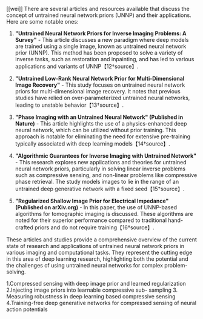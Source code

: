 [[wei]]
There are several articles and resources available that discuss the concept of untrained neural network priors (UNNP) and their applications. Here are some notable ones:

1. **"Untrained Neural Network Priors for Inverse Imaging Problems: A Survey"** - This article discusses a new paradigm where deep models are trained using a single image, known as untrained neural network prior (UNNP). This method has been proposed to solve a variety of inverse tasks, such as restoration and inpainting, and has led to various applications and variants of UNNP【12†source】.

2. **"Untrained Low-Rank Neural Network Prior for Multi-Dimensional Image Recovery"** - This study focuses on untrained neural network priors for multi-dimensional image recovery. It notes that previous studies have relied on over-parameterized untrained neural networks, leading to unstable behavior【13†source】.

3. **"Phase Imaging with an Untrained Neural Network" (Published in Nature)** - This article highlights the use of a physics-enhanced deep neural network, which can be utilized without prior training. This approach is notable for eliminating the need for extensive pre-training typically associated with deep learning models【14†source】.

4. **"Algorithmic Guarantees for Inverse Imaging with Untrained Network"** - This research explores new applications and theories for untrained neural network priors, particularly in solving linear inverse problems such as compressive sensing, and non-linear problems like compressive phase retrieval. The study models images to lie in the range of an untrained deep generative network with a fixed seed【15†source】.

5. **"Regularized Shallow Image Prior for Electrical Impedance" (Published on arXiv.org)** - In this paper, the use of UNNP-based algorithms for tomographic imaging is discussed. These algorithms are noted for their superior performance compared to traditional hand-crafted priors and do not require training【16†source】.

These articles and studies provide a comprehensive overview of the current state of research and applications of untrained neural network priors in various imaging and computational tasks. They represent the cutting edge in this area of deep learning research, highlighting both the potential and the challenges of using untrained neural networks for complex problem-solving.

1.Compressed sensing with deep image prior and learned regularization
2.Injecting image priors into learnable compressive sub- sampling
3. Measuring robustness in deep learning based compressive sensing
4.Training-free deep generative networks for compressed sensing of neural action potentials